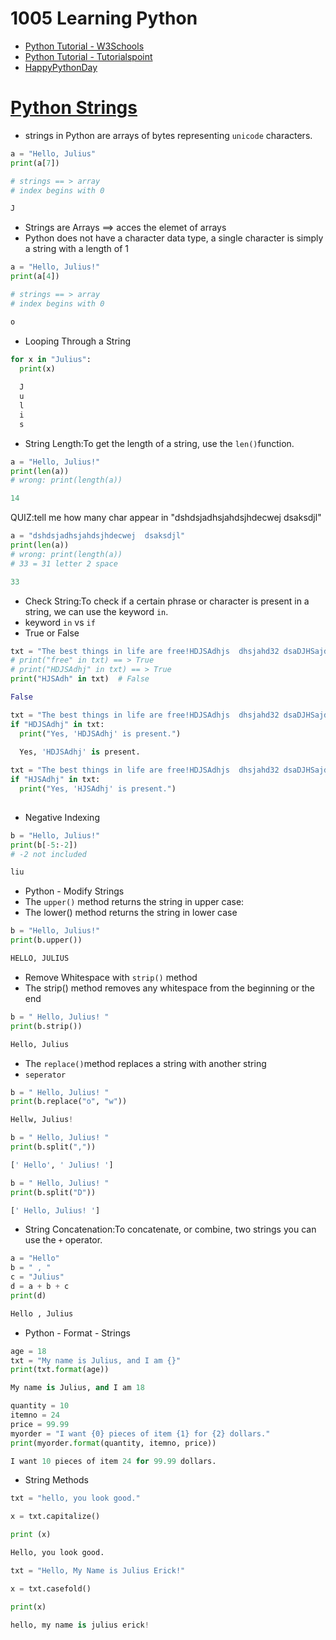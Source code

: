 # 1005 Learning Python
- [Python Tutorial - W3Schools](https://www.w3schools.com/python/)
- [Python Tutorial - Tutorialspoint](https://www.tutorialspoint.com/python/index.htm)
- [HappyPythonDay](https://github.com/MyFirstSecurity2020/HappyPythonDay)

# [Python Strings](https://www.w3schools.com/python/python_strings.asp)

- strings in Python are arrays of bytes representing `unicode` characters.
``` python
a = "Hello, Julius"
print(a[7])

# strings == > array
# index begins with 0

J
```
- Strings are Arrays ==> acces the elemet of arrays
- Python does not have a character data type, a single character is simply a string with a length of 1

``` python
a = "Hello, Julius!"
print(a[4])

# strings == > array
# index begins with 0

o
```
- Looping Through a String

``` python
for x in "Julius":
  print(x)
  
  J
  u
  l
  i
  s
```
- String Length:To get the length of a string, use the `len()`function.
``` python
a = "Hello, Julius!"
print(len(a))
# wrong: print(length(a))

14
```

QUIZ:tell me how many char appear in "dshdsjadhsjahdsjhdecwej  dsaksdjl"

``` python
a = "dshdsjadhsjahdsjhdecwej  dsaksdjl"
print(len(a))
# wrong: print(length(a))
# 33 = 31 letter 2 space

33
```
- Check String:To check if a certain phrase or character is present in a string, we can use the keyword `in`.
- keyword `in` vs `if`
- True or False
``` python
txt = "The best things in life are free!HDJSAdhjs  dhsjahd32 dsaDJHSajdh "
# print("free" in txt) == > True
# print("HDJSAdhj" in txt) == > True
print("HJSAdh" in txt)  # False

False
```

``` python
txt = "The best things in life are free!HDJSAdhjs  dhsjahd32 dsaDJHSajdh "
if "HDJSAdhj" in txt:
  print("Yes, 'HDJSAdhj' is present.")
  
  Yes, 'HDJSAdhj' is present.
```

``` python
txt = "The best things in life are free!HDJSAdhjs  dhsjahd32 dsaDJHSajdh "
if "HJSAdhj" in txt:
  print("Yes, 'HJSAdhj' is present.")
  
```
- Negative Indexing
``` python
b = "Hello, Julius!"
print(b[-5:-2])
# -2 not included

liu
```
- Python - Modify Strings
- The `upper()` method returns the string in upper case:
- The lower() method returns the string in lower case
``` python
b = "Hello, Julius!"
print(b.upper())

HELLO, JULIUS
```
- Remove Whitespace with `strip()` method
- The strip() method removes any whitespace from the beginning or the end
``` python
b = " Hello, Julius! "
print(b.strip())

Hello, Julius
```
- The `replace()`method replaces a string with another string
- `seperator`
``` python
b = " Hello, Julius! "
print(b.replace("o", "w"))

Hellw, Julius!
```

```python
b = " Hello, Julius! "
print(b.split(","))

[' Hello', ' Julius! ']
```

```python
b = " Hello, Julius! "
print(b.split("D"))

[' Hello, Julius! ']
```

- String Concatenation:To concatenate, or combine, two strings you can use the `+` operator.
```python
a = "Hello"
b = " , "
c = "Julius"
d = a + b + c
print(d)

Hello , Julius
```

- Python - Format - Strings
```python
age = 18
txt = "My name is Julius, and I am {}"
print(txt.format(age))

My name is Julius, and I am 18
```


```python
quantity = 10
itemno = 24
price = 99.99
myorder = "I want {0} pieces of item {1} for {2} dollars."
print(myorder.format(quantity, itemno, price))

I want 10 pieces of item 24 for 99.99 dollars.
```
- String Methods

```python
txt = "hello, you look good."

x = txt.capitalize()

print (x)

Hello, you look good.
```


```python
txt = "Hello, My Name is Julius Erick!"

x = txt.casefold()

print(x)

hello, my name is julius erick!
```


```python

```


```python

```


```python

```


```python

```


```python

```


```python

```


```python

```



